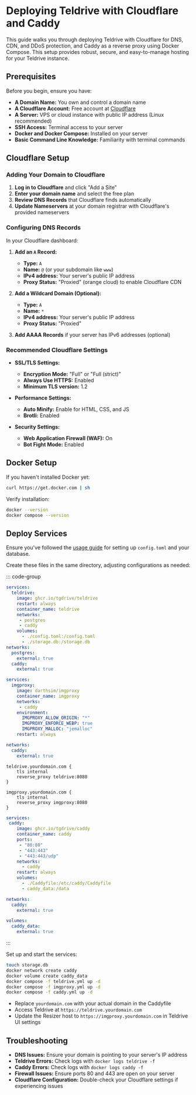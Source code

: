 # Deploying Teldrive with Cloudflare and Caddy

This guide walks you through deploying Teldrive with Cloudflare for DNS, CDN, and DDoS protection, and Caddy as a reverse proxy using Docker Compose. This setup provides robust, secure, and easy-to-manage hosting for your Teldrive instance.

## Prerequisites

Before you begin, ensure you have:

* **A Domain Name:** You own and control a domain name
* **A Cloudflare Account:** Free account at [Cloudflare](https://www.cloudflare.com/)
* **A Server:** VPS or cloud instance with public IP address (Linux recommended)
* **SSH Access:** Terminal access to your server
* **Docker and Docker Compose:** Installed on your server
* **Basic Command Line Knowledge:** Familiarity with terminal commands

## Cloudflare Setup

### Adding Your Domain to Cloudflare

1. **Log in to Cloudflare** and click "Add a Site"
2. **Enter your domain name** and select the free plan
3. **Review DNS Records** that Cloudflare finds automatically
4. **Update Nameservers** at your domain registrar with Cloudflare's provided nameservers

### Configuring DNS Records

In your Cloudflare dashboard:

1. **Add an `A` Record:**
   * **Type:** `A`
   * **Name:** `@` (or your subdomain like `www`)
   * **IPv4 address:** Your server's public IP address
   * **Proxy Status:** "Proxied" (orange cloud) to enable Cloudflare CDN

2. **Add a Wildcard Domain (Optional):**
   * **Type:** `A`
   * **Name:** `*`
   * **IPv4 address:** Your server's public IP address
   * **Proxy Status:** "Proxied"

3. **Add AAAA Records** if your server has IPv6 addresses (optional)

### Recommended Cloudflare Settings

* **SSL/TLS Settings:**
  * **Encryption Mode:** "Full" or "Full (strict)"
  * **Always Use HTTPS:** Enabled
  * **Minimum TLS version:** 1.2

* **Performance Settings:**
  * **Auto Minify:** Enable for HTML, CSS, and JS
  * **Brotli:** Enabled

* **Security Settings:**
  * **Web Application Firewall (WAF):** On
  * **Bot Fight Mode:** Enabled

## Docker Setup

If you haven't installed Docker yet:

```sh
curl https://get.docker.com | sh
```

Verify installation:
```sh
docker --version
docker compose --version
```

## Deploy Services

Ensure you've followed the [usage guide](/docs/getting-started/usage.md) for setting up `config.toml` and your database.

Create these files in the same directory, adjusting configurations as needed:

::: code-group

```yml [teldrive.yml]
services:
  teldrive:
    image: ghcr.io/tgdrive/teldrive
    restart: always
    container_name: teldrive
    networks:
     - postgres
     - caddy
    volumes:
      - ./config.toml:/config.toml
      - ./storage.db:/storage.db
networks:
  postgres:                                 
    external: true
  caddy:
    external: true
```

```yml [imgproxy.yml]
services:
  imgproxy:
    image: darthsim/imgproxy
    container_name: imgproxy
    networks:
     - caddy
    environment:
      IMGPROXY_ALLOW_ORIGIN: "*"
      IMGPROXY_ENFORCE_WEBP: true
      IMGPROXY_MALLOC: "jemalloc"
    restart: always

networks:
  caddy:
    external: true
```
``` [Caddyfile]
teldrive.yourdomain.com {
    tls internal
    reverse_proxy teldrive:8080
}

imgproxy.yourdomain.com {
    tls internal
    reverse_proxy imgproxy:8080
}
```

```yml [caddy.yml]
services:
 caddy:
    image: ghcr.io/tgdrive/caddy
    container_name: caddy
    ports:
     - "80:80"
     - "443:443"
     - "443:443/udp"
    networks:
      - caddy
    restart: always
    volumes:
      - ./Caddyfile:/etc/caddy/Caddyfile
      - caddy_data:/data

networks:
  caddy:                                 
    external: true

volumes:
  caddy_data:
    external: true
```
:::

Set up and start the services:

```sh
touch storage.db
docker network create caddy
docker volume create caddy_data
docker compose -f teldrive.yml up -d
docker compose -f imgproxy.yml up -d
docker compose -f caddy.yml up -d
```

* Replace `yourdomain.com` with your actual domain in the Caddyfile
* Access Teldrive at `https://teldrive.yourdomain.com`
* Update the Resizer host to `https://imgproxy.yourdomain.com` in Teldrive UI settings

## Troubleshooting

* **DNS Issues:** Ensure your domain is pointing to your server's IP address
* **Teldrive Errors:** Check logs with `docker logs teldrive -f`
* **Caddy Errors:** Check logs with `docker logs caddy -f`
* **Firewall Issues:** Ensure ports 80 and 443 are open on your server
* **Cloudflare Configuration:** Double-check your Cloudflare settings if experiencing issues
